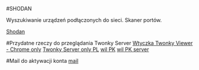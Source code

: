 #SHODAN

Wyszukiwanie urządzeń podłączonych do sieci. Skaner portów.

[Shodan](https://www.shodan.io/)

#Przydatne rzeczy do przeglądania Twonky Server
[Wtyczka Twonky Viewer - Chrome only](https://chrome.google.com/webstore/detail/twonky-viewer/falgkeemlabollcgileonaakpaggaldk)
[Twonky Server only PL](https://www.shodan.io/search?query=product%3A%22TwonkyMedia+UPnP%22+http.title%3A%22Twonky+Server%22+country%3APL)
[wil PK](https://www.shodan.io/host/149.156.131.250)
[wil PK server](http://149.156.131.250:9000/#photo)

#Mail do aktywacji konta
[mail](academic@shodan.io)
